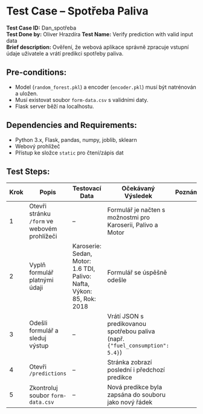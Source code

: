 # Test Case – Spotřeba Paliva

**Test Case ID:** Dan_spotřeba  
**Test Done by:** Oliver Hrazdíra
**Test Name:** Verify prediction with valid input data  
**Brief description:** Ověření, že webová aplikace správně zpracuje vstupní údaje uživatele a vrátí predikci spotřeby paliva.

## Pre-conditions:
- Model (`random_forest.pkl`) a encoder (`encoder.pkl`) musí být natrénován a uložen.
- Musí existovat soubor `form-data.csv` s validními daty.
- Flask server běží na localhostu.

## Dependencies and Requirements:
- Python 3.x, Flask, pandas, numpy, joblib, sklearn
- Webový prohlížeč
- Přístup ke složce `static` pro čtení/zápis dat

## Test Steps:

| Krok | Popis | Testovací Data | Očekávaný Výsledek | Poznámky |
|------|-------|----------------|---------------------|----------|
| 1 | Otevři stránku `/form` ve webovém prohlížeči | – | Formulář je načten s možnostmi pro Karoserii, Palivo a Motor | |
| 2 | Vyplň formulář platnými údaji | Karoserie: Sedan, Motor: 1.6 TDI, Palivo: Nafta, Výkon: 85, Rok: 2018 | Formulář se úspěšně odešle | |
| 3 | Odešli formulář a sleduj výstup | – | Vrátí JSON s predikovanou spotřebou paliva (např. `{"fuel_consumption": 5.4}`) | |
| 4 | Otevři `/predictions` | – | Stránka zobrazí poslední i předchozí predikce | |
| 5 | Zkontroluj soubor `form-data.csv` | – | Nová predikce byla zapsána do souboru jako nový řádek | |
